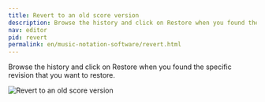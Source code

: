 ```yaml
---
title: Revert to an old score version
description: Browse the history and click on Restore when you found the specific revision that you want to restore.
nav: editor
pid: revert
permalink: en/music-notation-software/revert.html
---
```


Browse the history and click on Restore when you found the specific revision that you want to restore.

![Revert to an old score version](https://flat.io/img/help/editor_revert_en.gif)